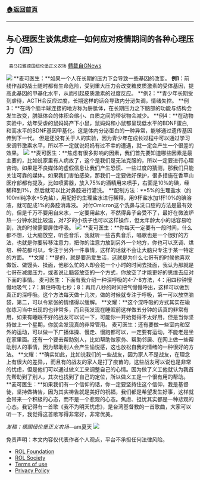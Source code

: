 ###  [:house:返回首頁](https://github.com/ourhimalayas/txt)
---


## 与心理医生谈焦虑症—如何应对疫情期间的各种心理压力（四）
` 喜马拉雅德国纽伦堡正义农场` [轉載自GNews](https://gnews.org/zh-hans/1950715/)

![](https://assets.gnews.org/wp-content/uploads/2022/02/Screenshot-2022-02-02-at-17.17.57-4.png)
**麦可医生：**如果一个人在长期的压力下会导致一些基因的改变。
**例1**：前线作战的战士随时都有生命危险，受到重大压力会改变糖皮质激素的受体基因，提高此基因的甲基化水平，从而引起皮质激素的过度反应。
**例2：**青少年长期受到虐待，ACTH会反应过度，长期这样的话会导致内分泌失调，情绪失控。
**例3：**在两个脑半球连接的地方称为胼胝体，在长期压力之下脑部的功能与结构会发生改变，胼胝体会的体积会缩小、白质之间的带状物会减少。
**例4：**在动物实验中，幼年受虐的鼠妈妈产下小鼠，鼠妈妈和小鼠都呈现低水平的BDNF蛋白, 和高水平的BDNF基因甲基化。这是体内分泌蛋白的一种异常，能够通过遗传基因传到下一代。
但是还没有关于人的实验，因为青少年在成长过程中可以通过学习来调节激素水平，所以不一定就说妈妈有过不幸的遭遇，就一定会产生一个很差的效果。
![](https://assets.gnews.org/wp-content/uploads/2022/02/Screenshot-2022-02-03-at-12.12.08.png)
**麦可医生：**焦虑有很多影响的因素，我们首先要知道哪些因素是最主要的，比如说家里有人病故了，这个是我们是无法克服的，所以一定要进行心理咨询。如果是不良媒体的虚假信息让我们产生恐慌、一些过度的猜测，那我们只能关注可靠的媒体。如果我们害怕感染，那我们一定要做好保护，很多措施在香草山医疗部都有提及，比如喷雾器，放入75%的酒精用来喷手，右面是10%的碘，经稀释到1%，然后就可以比对鼻腔进行灌洗。
**配制方法：**5%的生理盐水（约100ml纯净水+5克盐），用配好的生理盐水进行稀释，用9杯盐水加1杯10%的碘溶液，就可配成1%的鼻腔消毒液。
对付Omicron这个洗鼻与洗口腔的方法是最有效的，但是千万不要用自来水，一定要用盐水，不然得鼻子会受不了，最好在微波炉热一分钟水就比较温，对7岁的小孩子也可以这样操作，但太年龄太小的话容易呛到，洗的时候需要屏住呼吸。
![](https://assets.gnews.org/wp-content/uploads/2022/02/Screenshot-2022-02-03-at-12.16.44.png)
**麦可医生：**你每天一定要有一段时间，什么都不想，让大脑放空，听些音乐，我就听一些古典音乐，唱歌也是一个很好的方法，也就是你要转移注意力，把你的注意力放到另外一个地方，你也可以烹调、烘培、种花都可以，专注于另外一件事情，这样的话就不会让大脑只专注于某一特定的方面。
**文耀：**是的，就是要热爱生活，这就是为什么七哥有的时候他喜欢做饭、做馒头、揉面，他那么忙的人却会花一个小时的时间去揉面，我认为那就是七哥在减缓压力，或者说让脑袋放空的一个方式，你放空了才能更好的思维去应对下面的事情。
麦可医生：下面有我介绍一种深呼吸的4-7-8方法，4：用四秒钟慢慢地吸气；7：屏住呼吸七秒；8：再用八秒的时间把气慢慢呼出，这样可以做到真正的深呼吸。这个方法每天做十几次，做的时候就专注于呼吸，第一可以放空脑袋，第二，可以令紧张的情绪得以缓解。
**文耀：**这个深呼吸的方式其实在瑜伽练习当中出现的也非常多，而且我发现在睡眠前这样做五分钟的话真的非常有用，如果有睡眠不好的战友可以试一下，可能你一开始觉得不太好用，但是当你坚持做上一个星期，你就会发现真的非常管用。
麦可医生：还有要做一些室内和室外的运动，可以做一下广播体操、慢走、慢跑都可以，一定要有运动，不能老是坐在家里面。还有一个要去帮助别人，比如帮助做家务、帮助邻居、在网上做一些帮助别人的事情，因为帮助别人会产生愉悦感，这也放松自我的情绪的一种很好的方法。
**文耀：**确实如此，比如说我们的一些战友，因为家人不是战友，在理念上有很大的差异，，而且有的战友的家人是打了疫苗的，这些战友可以说也是非常的忧虑，但是他们可以通过做义工来调整自己的心情。因为做了义工他就认为我首先帮助到了别人，其次也找到了自己的定位，所以做义工是一个很有用的帮助。
**麦可医生：**如果我们有一个信仰的话，你一定要坚持住这个信仰，我是基督徒，坚持做祷告，因为其实祷告就是美好的祝福，我们都是希望发生好事，这样就会带来一个积极的心态，而不是一个悲观的心态。焦虑、担忧其实都是一种悲观的心态。我记得有一首歌《我不为明天忧虑》，是台湾基督教的一首歌曲，大家可以听一下，我觉得这首歌写得非常好，非常优美。

*发稿：德国纽伦堡正义农场*—am夏天
![](https://assets.gnews.org/wp-content/uploads/2022/02/德农二维码-5.png)
 

免责声明：本文内容仅代表作者个人观点，平台不承担任何法律风险。

- [ROL Foundation](https://rolfoundation.org/)
- [ROL Society](https://rolsociety.org/)
- [Terms of use](https://gnews.org/terms-of-use-3/)
- [Privacy Policy](https://gnews.org/privacy-policy/)
